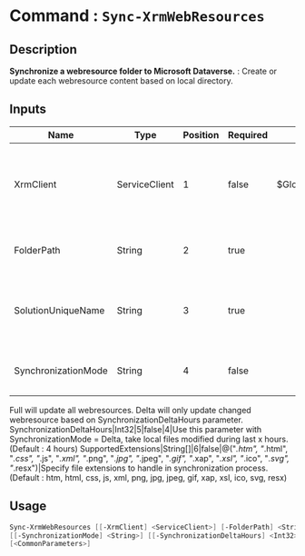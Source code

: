 ﻿# Command : `Sync-XrmWebResources` 

## Description

**Synchronize a webresource folder to Microsoft Dataverse.** : Create or update each webresource content based on local directory.

## Inputs

Name|Type|Position|Required|Default|Description
----|----|--------|--------|-------|-----------
XrmClient|ServiceClient|1|false|$Global:XrmClient|Xrm connector initialized to target instance. Use latest one by default. (Dataverse ServiceClient)
FolderPath|String|2|true||Full path to directory where webresources are stored.
SolutionUniqueName|String|3|true||Microsoft Dataverse solution unique name where to add new webressource.
SynchronizationMode|String|4|false||Specify synchronization pattern : full or delta.
Full will update all webresources.
Delta will only update changed webresource based on SynchronizationDeltaHours parameter.
SynchronizationDeltaHours|Int32|5|false|4|Use this parameter with SynchronizationMode = Delta, take local files modified during last x hours. (Default : 4 hours)
SupportedExtensions|String[]|6|false|@("*.htm", "*.html", "*.css", "*.js", "*.xml", "*.png", "*.jpg", "*.jpeg", "*.gif", "*.xap", "*.xsl", "*.ico", "*.svg", "*.resx")|Specify file extensions to handle in synchronization process. (Default : htm, html, css, js, xml, png, jpg, jpeg, gif, xap, xsl, ico, svg, resx)


## Usage

```Powershell 
Sync-XrmWebResources [[-XrmClient] <ServiceClient>] [-FolderPath] <String> [-SolutionUniqueName] <String> 
[[-SynchronizationMode] <String>] [[-SynchronizationDeltaHours] <Int32>] [[-SupportedExtensions] <String[]>] 
[<CommonParameters>]
``` 


